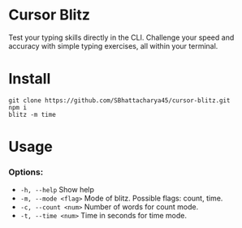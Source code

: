 # Cursor Blitz

Test your typing skills directly in the CLI. Challenge your speed and accuracy with simple typing exercises, all within your terminal.

# Install
```
git clone https://github.com/SBhattacharya45/cursor-blitz.git
npm i
blitz -m time
```

# Usage
### Options:
- `-h, --help`  Show help
- `-m, --mode <flag>`  Mode of blitz. Possible flags: count, time.
- `-c, --count <num>`  Number of words for count mode.
- `-t, --time <num>`  Time in seconds for time mode.
